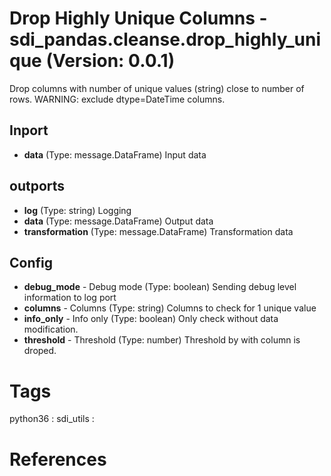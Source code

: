 # Drop Highly Unique Columns - sdi_pandas.cleanse.drop_highly_unique (Version: 0.0.1)

Drop columns with number of unique values (string) close to number of rows.
WARNING: exclude dtype=DateTime columns.

## Inport

* **data** (Type: message.DataFrame) Input data

## outports

* **log** (Type: string) Logging
* **data** (Type: message.DataFrame) Output data
* **transformation** (Type: message.DataFrame) Transformation data

## Config

* **debug_mode** - Debug mode (Type: boolean) Sending debug level information to log port
* **columns** - Columns (Type: string) Columns to check for 1 unique value
* **info_only** - Info only (Type: boolean) Only check without data modification.
* **threshold** - Threshold (Type: number) Threshold by with column is droped.


# Tags
python36 : sdi_utils : 

# References



